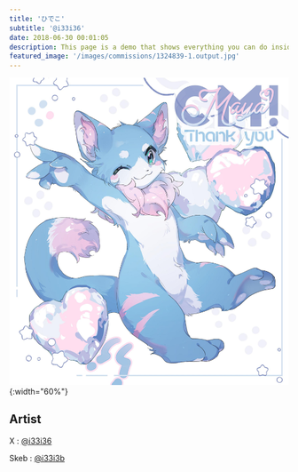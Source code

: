 ```yaml
---
title: 'ひでこ'
subtitle: '@i33i36'
date: 2018-06-30 00:01:05
description: This page is a demo that shows everything you can do inside portfolio and blog posts.
featured_image: '/images/commissions/1324839-1.output.jpg'
---
```


![](/images/commissions/1324839-1.output.jpg){:width="60%"}

## Artist

X : [@i33i36](https://twitter.com/i33i36)

Skeb : [@i33i3b](https://skeb.jp/@i33i3b)